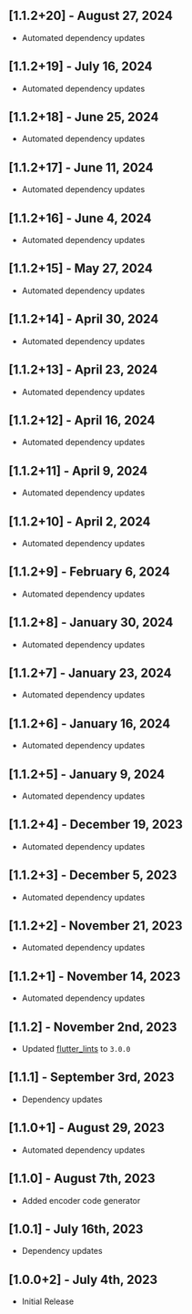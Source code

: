## [1.1.2+20] - August 27, 2024

* Automated dependency updates


## [1.1.2+19] - July 16, 2024

* Automated dependency updates


## [1.1.2+18] - June 25, 2024

* Automated dependency updates


## [1.1.2+17] - June 11, 2024

* Automated dependency updates


## [1.1.2+16] - June 4, 2024

* Automated dependency updates


## [1.1.2+15] - May 27, 2024

* Automated dependency updates


## [1.1.2+14] - April 30, 2024

* Automated dependency updates


## [1.1.2+13] - April 23, 2024

* Automated dependency updates


## [1.1.2+12] - April 16, 2024

* Automated dependency updates


## [1.1.2+11] - April 9, 2024

* Automated dependency updates


## [1.1.2+10] - April 2, 2024

* Automated dependency updates


## [1.1.2+9] - February 6, 2024

* Automated dependency updates


## [1.1.2+8] - January 30, 2024

* Automated dependency updates


## [1.1.2+7] - January 23, 2024

* Automated dependency updates


## [1.1.2+6] - January 16, 2024

* Automated dependency updates


## [1.1.2+5] - January 9, 2024

* Automated dependency updates


## [1.1.2+4] - December 19, 2023

* Automated dependency updates


## [1.1.2+3] - December 5, 2023

* Automated dependency updates


## [1.1.2+2] - November 21, 2023

* Automated dependency updates


## [1.1.2+1] - November 14, 2023

* Automated dependency updates


## [1.1.2] - November 2nd, 2023

* Updated [flutter_lints](https://pub.dev/packages/flutter_lints) to `3.0.0`


## [1.1.1] - September 3rd, 2023

* Dependency updates


## [1.1.0+1] - August 29, 2023

* Automated dependency updates


## [1.1.0] - August 7th, 2023

* Added encoder code generator


## [1.0.1] - July 16th, 2023

* Dependency updates


## [1.0.0+2] - July 4th, 2023

* Initial Release